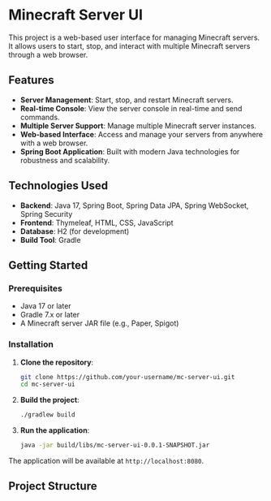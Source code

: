 # Minecraft Server UI

This project is a web-based user interface for managing Minecraft servers. It allows users to start, stop, and interact with multiple Minecraft servers through a web browser.

## Features

-   **Server Management**: Start, stop, and restart Minecraft servers.
-   **Real-time Console**: View the server console in real-time and send commands.
-   **Multiple Server Support**: Manage multiple Minecraft server instances.
-   **Web-based Interface**: Access and manage your servers from anywhere with a web browser.
-   **Spring Boot Application**: Built with modern Java technologies for robustness and scalability.

## Technologies Used

-   **Backend**: Java 17, Spring Boot, Spring Data JPA, Spring WebSocket, Spring Security
-   **Frontend**: Thymeleaf, HTML, CSS, JavaScript
-   **Database**: H2 (for development)
-   **Build Tool**: Gradle

## Getting Started

### Prerequisites

-   Java 17 or later
-   Gradle 7.x or later
-   A Minecraft server JAR file (e.g., Paper, Spigot)

### Installation

1.  **Clone the repository**:
    ```bash
    git clone https://github.com/your-username/mc-server-ui.git
    cd mc-server-ui
    ```

2.  **Build the project**:
    ```bash
    ./gradlew build
    ```

3.  **Run the application**:
    ```bash
    java -jar build/libs/mc-server-ui-0.0.1-SNAPSHOT.jar
    ```

The application will be available at `http://localhost:8080`.

## Project Structure
